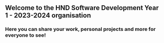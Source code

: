 ## Welcome to the HND Software Development Year 1 - 2023-2024 organisation
### Here you can share your work, personal projects and more for everyone to see!
